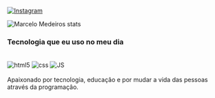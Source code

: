 [![Instagram](https://img.shields.io/badge/Instagram-E4405F?style=for-the-badge&logo=instagram&logoColor=white)](https://www.instagram.com/o_m4rcelo/)

![Marcelo Medeiros stats](https://github-readme-stats.vercel.app/api?username=Marcelo3301&show_icons=true&theme=radical)

### Tecnologia que eu uso no meu dia

<div style="display: inline_block"><br/>
<img aLign="center" alt="html5" src="https://img.shields.io/badge/HTML5-E34F26?style=for-the-badge&logo=html5&logoColor=white" />
<img aLign="center" alt="css" src="https://img.shields.io/badge/CSS3-1572B6?style=for-the-badge&logo=css3&logoColor=white" />
<img aLign="center" alt="JS" src="https://img.shields.io/badge/JavaScript-323330?style=for-the-badge&logo=javascript&logoColor=F7DF1E" />
</div></br>
Apaixonado por tecnologia, educaçâo e por mudar a vida das pessoas através da programaçâo.
